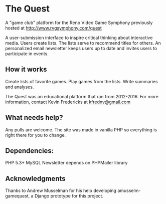 # The Quest
A "game club" platform for the Reno Video Game Symphony
previously hosted at http://www.rvgsymphony.com/quest

A user-submission interface to inspire critical thinking about interactive media. Users create lists. The lists serve to recommend titles for others. An personalized email newsletter keeps users up to date and invites users to participate in events.
## How it works
Create lists of favorite games. Play games from the lists. Write summaries and analyses.

The Quest was an educational platform that ran from 2012-2016. For more information, contact Kevin Fredericks at kfrednv@gmail.com

## What needs help?
Any pulls are welcome. The site was made in vanilla PHP so everything is right there for you to change.

## Dependencies:
PHP 5.3+
MySQL
Newsletter depends on PHPMailer library

## Acknowledgments
Thanks to Andrew Musselman for his help developing amusselm-gamequest, a Django prototype for this project.
